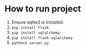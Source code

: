 # How to run project
1. Ensure sqlite3 is installed.
2. `pip install Flask`
3. `pip install sqlalchemy`
4. `pip install flask-sqlalchemy`
5. `python3 server.py`
